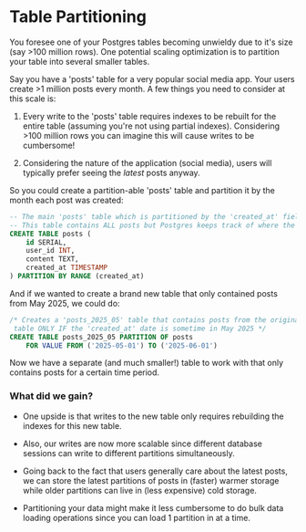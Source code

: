 # Table Partitioning

You foresee one of your Postgres tables becoming unwieldy due to it's size (say >100 million rows). One potential scaling optimization is to partition your table into several smaller tables.

Say you have a 'posts' table for a very popular social media app. Your users create >1 million posts every month. A few things you need to consider at this scale is:

1) Every write to the 'posts' table requires indexes to be rebuilt for the entire table (assuming you're not using partial indexes). Considering >100 million rows you can imagine this will cause writes to be cumbersome!

2) Considering the nature of the application (social media), users will typically prefer seeing the *latest* posts anyway. 

So you could create a partition-able 'posts' table and partition it by the month each post was created:
```SQL
-- The main 'posts' table which is partitioned by the 'created_at' field
-- This table contains ALL posts but Postgres keeps track of where the divisions / 'partitions' should be.
CREATE TABLE posts (
    id SERIAL,
    user_id INT,
    content TEXT,
    created_at TIMESTAMP
) PARTITION BY RANGE (created_at)
```

And if we wanted to create a brand new table that only contained posts from May 2025, we could do:
```SQL
/* Creates a 'posts_2025_05' table that contains posts from the original 'posts'
 table ONLY IF the 'created_at' date is sometime in May 2025 */
CREATE TABLE posts_2025_05 PARTITION OF posts 
    FOR VALUE FROM ('2025-05-01') TO ('2025-06-01')
```

Now we have a separate (and much smaller!) table to work with that only contains posts for a certain time period.

### What did we gain?
- One upside is that writes to the new table only requires rebuilding the indexes for this new table.

- Also, our writes are now more scalable since different database sessions can write to different partitions simultaneously.

- Going back to the fact that users generally care about the latest posts, we can store the latest partitions of posts in (faster) warmer storage while older partitions can live in (less expensive) cold storage.

- Partitioning your data might make it less cumbersome to do bulk data loading operations since you can load 1 partition in at a time.